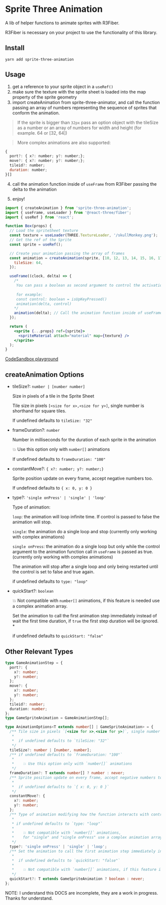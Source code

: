 # Sprite Three Animation

A lib of helper functions to animate sprites with R3Fiber.

R3Fiber is necessary on your project to use the functionality of this library.

## Install

```
yarn add sprite-three-animation
```

## Usage

1. get a reference to your sprite object in a `useRef()`
2. make sure the texture with the sprite sheet is loaded into the map property of the sprite geometry
3. import createAnimation from sprite-three-animator, and call the function passing an array of numbers representing the sequence of sprites that conform the animation.

> If the sprite is bigger than `32px` pass an option object with the tileSize as a number or an array of numbers for width and height (for example. 64 or [32, 64])

> More complex animations are also supported:

```js
{
  port?: { x?: number; y?: number;};
  move?: { x?: number; y?: number;};
  tileid?: number;
  duration: number;
}[]
```

4. call the animation function inside of `useFrame` from R3Fiber passing the delta to the animation

5. enjoy!

```jsx
import { createAnimation } from 'sprite-three-animation';
import { useFrame, useLoader } from '@react-three/fiber';
import { useRef } from 'react';

function Box(props) {
  // Load the spriteSheet texture
  const texture = useLoader(THREE.TextureLoader, '/skullMonkey.png');
  // Get the ref of the Sprite
  const sprite = useRef();

  // Create your animation passing the array of frames
  const animation = createAnimation(sprite, [10, 12, 13, 14, 15, 16, 17], {
    tileSize: 64,
  });

  useFrame((clock, delta) => {
    /* 
     You can pass a boolean as second argument to control the activation of the animation. see type options for more info.
   
     for example:
     const control: boolean = isUpKeyPressed() 
     animation(delta, control)
    */
    animation(delta); // Call the animation function inside of useFrame from R3Fiber
  });

  return (
    <sprite {...props} ref={sprite}>
      <spriteMaterial attach="material" map={texture} />
    </sprite>
  );
}
```

[CodeSandbox playground](https://codesandbox.io/s/test-sprite-animation-blm62p?runonclick=1&file=/src/Game.js)

## createAnimation Options

- tileSize?: `number | [number number]`

  Size in pixels of a tile in the Sprite Sheet

  Tile size in pixels `[<size for x>,<size for y>]`, single number is shorthand for square tiles.

  If undefined defaults to `tileSize: "32"`

- frameDuration?: `number`

  Number in milliseconds for the duration of each sprite in the animation

  💥 Use this option only with `number[]` animations

  If undefined defaults to `frameDuration: "100"`

- constantMove?: `{ x?: number; y?: number;}`

  Sprite position update on every frame, accept negative numbers too.

  If undefined defaults to `{ x: 0, y: 0 }`

- type?: `'single onPress' | 'single' | 'loop'`

  Type of animation:

  `loop`: the animation will loop infinite time. If control is passed to false the animation will stop.

  `single`: the animation do a single loop and stop (currently only working with complex animations)

  `single onPress`: the animation do a single loop but only while the control argument to the animation function call in `useFrame` is passed as true. (currently only working with complex animations)

  The animation will stop after a single loop and only being restarted until the control is set to false and true again.

  if undefined defaults to `type: "loop"`

- quickStart?: `boolean`

  💥 Not compatible with `number[]` animations, if this feature is needed use a complex animation array.

  Set the animation to call the first animation step immediately instead of wait the first time duration, if `true` the first step duration will be ignored. \*

  if undefined defaults to `quickStart: "false"`

## Other Relevant Types

```ts
type GameAnimationStep = {
  port?: {
    x?: number;
    y?: number;
  };
  move?: {
    x?: number;
    y?: number;
  };
  tileid?: number;
  duration: number;
};
type GameSpriteAnimation = GameAnimationStep[];

type AnimationOptions<T extends number[] | GameSpriteAnimation> = {
  /** Tile size in pixels `[<size for x>,<size for y>]`, single number is shorthand for square tiles.
   *
   *  if undefined defaults to `tileSize: "32"`
   */
  tileSize?: number | [number, number];
  /** if undefined defaults to `frameDuration: "100"`
   *
   *    💥 Use this option only with `number[]` animations
   */
  frameDuration?: T extends number[] ? number : never;
  /** Sprite position update on every frame, accept negative numbers too.
   *
   *  if undefined defaults to `{ x: 0, y: 0 }`
   */
  constantMove?: {
    x?: number;
    y?: number;
  };
  /** Type of animation modifying how the function interacts with control,
   *
   * if undefined defaults to `type: "loop"`
   *
   *    💥 Not compatible with `number[]` animations,
   *    for "single" and "single onPress" use a complex animation array.
   */
  type?: 'single onPress' | 'single' | 'loop';
  /** Set the animation to call the first animation step immediately instead of wait the first time duration, if `true` the first step duration will be ignored.
   *
   *  if undefined defaults to `quickStart: "false"`
   *
   *    💥 Not compatible with `number[]` animations, if this feature is needed use a complex animation array.
   */
  quickStart?: T extends GameSpriteAnimation ? boolean : never;
};
```

NOTE: I understand this DOCS are incomplete, they are a work in progress. Thanks for understand.
